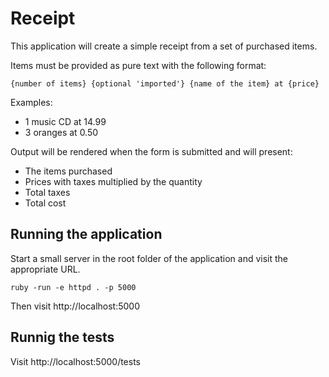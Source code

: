 # Receipt

This application will create a simple receipt from a set of purchased items.

Items must be provided as pure text with the following format:

`{number of items} {optional 'imported'} {name of the item} at {price}`

Examples:
- 1 music CD at 14.99
- 3 oranges at 0.50

Output will be rendered when the form is submitted and will present:
- The items purchased
- Prices with taxes multiplied by the quantity
- Total taxes
- Total cost

## Running the application

Start a small server in the root folder of the application and visit the appropriate URL.

`ruby -run -e httpd . -p 5000`

Then visit http://localhost:5000

## Runnig the tests

Visit http://localhost:5000/tests
